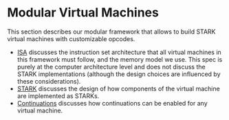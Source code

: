 # Modular Virtual Machines

This section describes our modular framework that allows to build STARK virtual machines with customizable opcodes.

- [ISA](./ISA.md) discusses the instruction set architecture that all virtual machines in this framework must follow, and the memory model we use. This spec is purely at the computer architecture level and does not discuss the STARK implementations (although the design choices are influenced by these considerations).
- [STARK](./stark.md) discusses the design of how components of the virtual machine are implemented as STARKs.
- [Continuations](./continuations.md) discusses how continuations can be enabled for any virtual machine.
